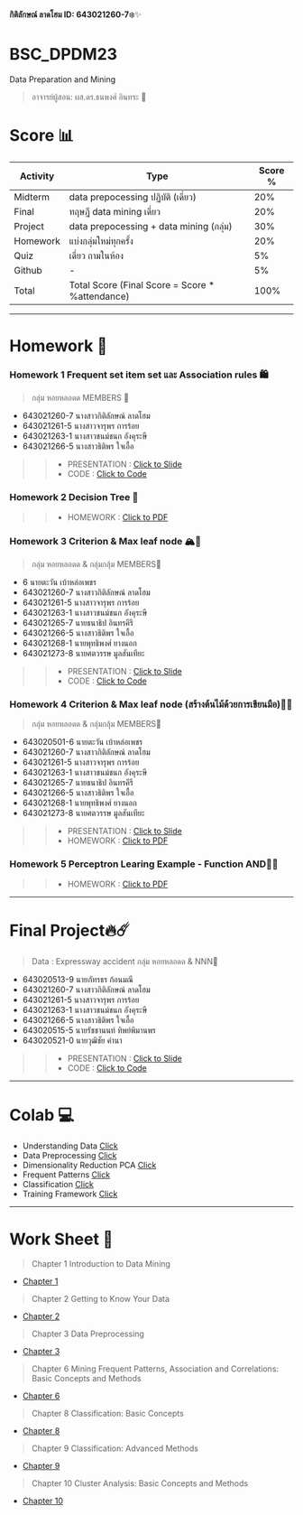 **กิติลักษณ์ ลาดโฮม ID: 643021260-7**❄️✨

# BSC_DPDM23 
Data Preparation and Mining
> อาจารย์ผู้สอน: ผส.ดร.ธนพงศ์ อินทระ 🧸

# Score 📊
Activity | Type | Score %
|--------|------|--------|
| Midterm | data prepocessing ปฏิบัติ (เดี่ยว) | 20% |
| Final | ทฤษฎี data mining เดี่ยว | 20% |
| Project | data prepocessing + data mining (กลุ่ม) | 30% |
| Homework | แบ่งกลุ่มใหม่ทุกครั้ง | 20% |
| Quiz | เดี่ยว ถามในห้อง | 5% |
| Github | - | 5% |
| Total | Total Score (Final Score = Score * %attendance) | 100% |

**********
# Homework 📓

### Homework 1 Frequent set item set และ Association rules 🛍️
>กลุ่ม หอยหลอดด 
>MEMBERS 👀
- 643021260-7 นางสาวกิติลักษณ์ ลาดโฮม
- 643021261-5 นางสาวจารุพร การร้อย
- 643021263-1 นางสาวชนม์ชนก อังคุระษี
- 643021266-5 นางสาวธิติพร ใจเอื้อ

>> - PRESENTATION : [Click to Slide](https://github.com/kitiluck/BSC_DPDM23/blob/main/HW1-%E0%B8%81%E0%B8%A5%E0%B8%B8%E0%B9%88%E0%B8%A1%E0%B8%AB%E0%B8%AD%E0%B8%A2%E0%B8%AB%E0%B8%A5%E0%B8%AD%E0%B8%94%E0%B8%94.pdf)
>> - CODE : [Click to Code](https://github.com/kitiluck/BSC_DPDM23/blob/main/Freq_HW1.ipynb)

### Homework 2 Decision Tree 🌳

>> - HOMEWORK : [Click to PDF](https://github.com/kitiluck/BSC_DPDM23/blob/main/HW2_643021260-7.pdf)

### Homework 3 Criterion & Max leaf node 🏔️🌈
>กลุ่ม หอยหลอดด & กลุ่มกลุ้ม
>MEMBERS👀
- 6 นายตะวัน เบ้าหล่อเพชร
- 643021260-7 นางสาวกิติลักษณ์ ลาดโฮม
- 643021261-5 นางสาวจารุพร การร้อย
- 643021263-1 นางสาวชนม์ชนก อังคุระษี
- 643021265-7 นายธนาธิป อินทรคีรี
- 643021266-5 นางสาวธิติพร ใจเอื้อ
- 643021268-1 นายพุทธิพงศ์ ยางนอก
- 643021273-8 นายศตวรรษ มูลสันเทียะ

>> - PRESENTATION : [Click to Slide](https://github.com/kitiluck/BSC_DPDM23/blob/main/HW3_Decision-Tree_Presentation.pdf)
>> - CODE : [Click to Code](https://github.com/kitiluck/BSC_DPDM23/blob/main/Decision_Tree_HW3.ipynb)

### Homework 4 Criterion & Max leaf node (สร้างต้นไม้ด้วยการเขียนมือ)🎏🌳
>กลุ่ม หอยหลอดด & กลุ่มกลุ้ม
>MEMBERS👀
- 643020501-6 นายตะวัน เบ้าหล่อเพชร
- 643021260-7 นางสาวกิติลักษณ์ ลาดโฮม
- 643021261-5 นางสาวจารุพร การร้อย
- 643021263-1 นางสาวชนม์ชนก อังคุระษี
- 643021265-7 นายธนาธิป อินทรคีรี
- 643021266-5 นางสาวธิติพร ใจเอื้อ
- 643021268-1 นายพุทธิพงศ์ ยางนอก
- 643021273-8 นายศตวรรษ มูลสันเทียะ

>> - PRESENTATION : [Click to Slide](https://github.com/kitiluck/BSC_DPDM23/blob/main/HW4_Decision-Tree_Presentation.pdf)
>> - HOMEWORK : [Click to PDF](https://github.com/kitiluck/BSC_DPDM23/blob/main/HW4_criterionmax-leaf-nodes.pdf)

### Homework 5 Perceptron Learing Example - Function AND🗽🌊

>> - HOMEWORK : [Click to PDF](https://github.com/kitiluck/BSC_DPDM23/blob/main/HW%205%20_64321260-7.pdf)


*******
# Final Project🔥☄️
> Data : Expressway accident
>กลุ่ม หอยหลอดด & NNN👀
- 643020513-9 นายภัทรธร ก้อนมณี
- 643021260-7 นางสาวกิติลักษณ์ ลาดโฮม
- 643021261-5 นางสาวจารุพร การร้อย
- 643021263-1 นางสาวชนม์ชนก อังคุระษี
- 643021266-5 นางสาวธิติพร ใจเอื้อ
- 643020515-5 นายรัชชานนท์ ทิพย์พิมานพร
- 643020521-0 นายวุฒิชัย คำนา

>> - PRESENTATION : [Click to Slide](https://github.com/kitiluck/BSC_DPDM23/blob/main/%E0%B8%81%E0%B8%A5%E0%B8%B8%E0%B9%88%E0%B8%A1%20NMN%20%26%20%E0%B8%AB%E0%B8%AD%E0%B8%A2%E0%B8%AB%E0%B8%A5%E0%B8%AD%E0%B8%94%E0%B8%94.pdf)
>> - CODE : [Click to Code](https://github.com/kitiluck/BSC_DPDM23/blob/main/Project.ipynb)

********
# Colab 💻
- Understanding Data [Click](https://github.com/kitiluck/BSC_DPDM23/blob/main/Understanding_Data.ipynb)
- Data Preprocessing [Click](https://github.com/kitiluck/BSC_DPDM23/blob/main/Data_Preprocessing.ipynb)
- Dimensionality Reduction PCA [Click](https://github.com/kitiluck/BSC_DPDM23/blob/main/Dimensionality_Reduction_PCA.ipynb)
- Frequent Patterns [Click](https://github.com/kitiluck/BSC_DPDM23/blob/main/Frequent_Patterns_(Association_Rules).ipynb)
- Classification [Click](https://github.com/kitiluck/BSC_DPDM23/blob/main/Classification.ipynb)
- Training Framework [Click](https://github.com/kitiluck/BSC_DPDM23/blob/main/Classification.ipynb)


********
# Work Sheet 📑
> Chapter 1 Introduction to Data Mining
  - [Chapter 1](https://github.com/kitiluck/BSC_DPDM23/blob/main/01Intro.pdf)

> Chapter 2 Getting to Know Your Data
  - [Chapter 2](https://github.com/kitiluck/BSC_DPDM23/blob/main/02Data.pdf)

> Chapter 3 Data Preprocessing
  - [Chapter 3](https://github.com/kitiluck/BSC_DPDM23/blob/main/03Preprocessing.pdf)

> Chapter 6 Mining Frequent Patterns, Association and Correlations: Basic Concepts and Methods
  - [Chapter 6](https://github.com/kitiluck/BSC_DPDM23/blob/main/06FPBasic.pdf)

> Chapter 8 Classification: Basic Concepts
  - [Chapter 8](https://github.com/kitiluck/BSC_DPDM23/blob/main/08ClassBasic.pdf)

> Chapter 9 Classification: Advanced Methods
  - [Chapter 9](https://github.com/kitiluck/BSC_DPDM23/blob/main/09ClassAdvanced.pdf)

> Chapter 10 Cluster Analysis: Basic Concepts and Methods
  - [Chapter 10](https://github.com/kitiluck/BSC_DPDM23/blob/main/10ClusBasic.pdf)
  
